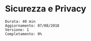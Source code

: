 # Sicurezza e Privacy


```text
Durata: 40 min
Aggiornamento: 07/08/2018
Versione: 1
Completamento: 0%
```
